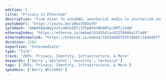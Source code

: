 ```yaml
---
edition: 5
title: "Privacy in Ethereum"
description: "From mixer to anonDAO, anonSocial media to journalism under authoritarian regimes ethereum offers ways to provide privacy to people who need it most. Come hear what we have done and what we want to do. How *YOU* can help us move forward."
youtubeUrl: "https://youtu.be/zBUo7G95wYE"
ipfsHash: "QmW4588uWqyVvtcnN7eZH7i37hpNTmYNh8NTpc8MTjsXQW"
ethernaIndex: "https://etherna.io/embed/63455d1ac02259b06a2ffa68"
ethernaPermalink: "https://etherna.io/embed/1bd3d489f8357080fc18dd497ff9c13215fb3dc7ad2e3ffa70b75c309c7516a0"
duration: 1264
expertise: "Intermediate"
type: "Talk"
track: "ZKPs: Privacy, Identity, Infrastructure, & More"
keywords: ['barry','whitehat','security','technical']
tags: ['ZKPs: Privacy, Identity, Infrastructure, & More']
speakers: ['Barry WhiteHat']
---
```

